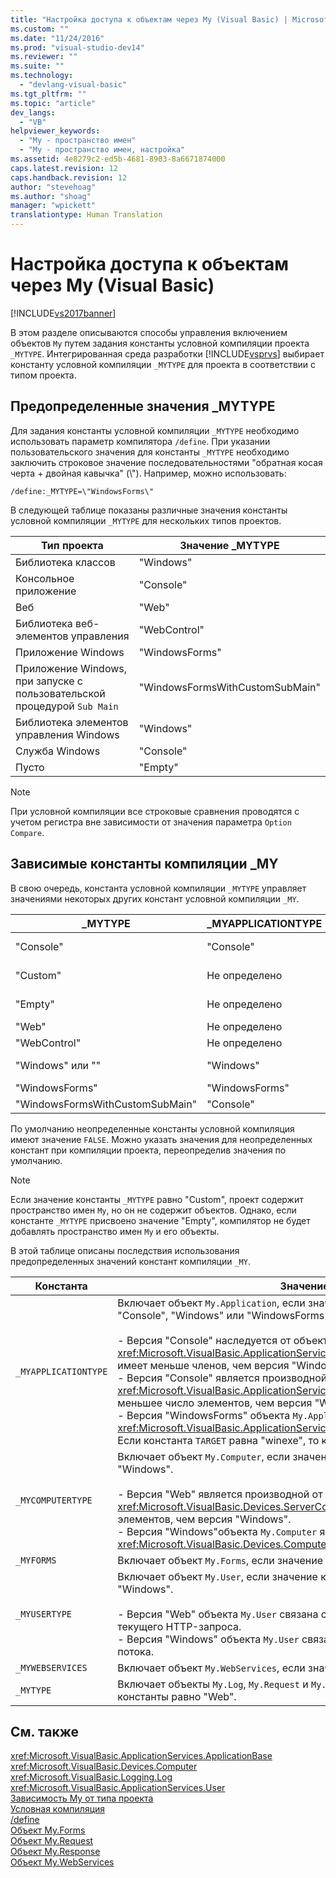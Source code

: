```yaml
---
title: "Настройка доступа к объектам через My (Visual Basic) | Microsoft Docs"
ms.custom: ""
ms.date: "11/24/2016"
ms.prod: "visual-studio-dev14"
ms.reviewer: ""
ms.suite: ""
ms.technology: 
  - "devlang-visual-basic"
ms.tgt_pltfrm: ""
ms.topic: "article"
dev_langs: 
  - "VB"
helpviewer_keywords: 
  - "My - пространство имен"
  - "My - пространство имен, настройка"
ms.assetid: 4e8279c2-ed5b-4681-8903-8a6671874000
caps.latest.revision: 12
caps.handback.revision: 12
author: "stevehoag"
ms.author: "shoag"
manager: "wpickett"
translationtype: Human Translation
---
```

# Настройка доступа к объектам через My (Visual Basic)
[!INCLUDE[vs2017banner](../../../csharp/includes/vs2017banner.md)]

В этом разделе описываются способы управления включением объектов `My` путем задания константы условной компиляции проекта `_MYTYPE`.  Интегрированная среда разработки [!INCLUDE[vsprvs](../../../csharp/includes/vsprvs_md.md)] выбирает константу условной компиляции `_MYTYPE` для проекта в соответствии с типом проекта.  
  
## Предопределенные значения \_MYTYPE  
 Для задания константы условной компиляции `_MYTYPE` необходимо использовать параметр компилятора `/define`.  При указании пользовательского значения для константы `_MYTYPE` необходимо заключить строковое значение последовательностями "обратная косая черта \+ двойная кавычка" \(\\"\).  Например, можно использовать:  
  
```  
/define:_MYTYPE=\"WindowsForms\"  
```  
  
 В следующей таблице показаны различные значения константы условной компиляции `_MYTYPE` для нескольких типов проектов.  
  
|Тип проекта|Значение \_MYTYPE|  
|-----------------|-----------------------|  
|Библиотека классов|"Windows"|  
|Консольное приложение|"Console"|  
|Веб|"Web"|  
|Библиотека веб\-элементов управления|"WebControl"|  
|Приложение Windows|"WindowsForms"|  
|Приложение Windows, при запуске с пользовательской процедурой `Sub Main`|"WindowsFormsWithCustomSubMain"|  
|Библиотека элементов управления Windows|"Windows"|  
|Служба Windows|"Console"|  
|Пусто|"Empty"|  
  
> [!NOTE]
>  При условной компиляции все строковые сравнения проводятся с учетом регистра вне зависимости от значения параметра `Option Compare`.  
  
## Зависимые константы компиляции \_MY  
 В свою очередь, константа условной компиляции `_MYTYPE` управляет значениями некоторых других констант условной компиляции `_MY`.  
  
|\_MYTYPE|\_MYAPPLICATIONTYPE|\_MYCOMPUTERTYPE|\_MYFORMS|\_MYUSERTYPE|\_MYWEBSERVICES|  
|--------------|-------------------------|----------------------|---------------|------------------|---------------------|  
|"Console"|"Console"|"Windows"|Не определено|"Windows"|TRUE|  
|"Custom"|Не определено|Не определено|Не определено|Не определено|Не определено|  
|"Empty"|Не определено|Не определено|Не определено|Не определено|Не определено|  
|"Web"|Не определено|"Web"|FALSE|"Web"|FALSE|  
|"WebControl"|Не определено|"Web"|FALSE|"Web"|TRUE|  
|"Windows" или ""|"Windows"|"Windows"|Не определено|"Windows"|TRUE|  
|"WindowsForms"|"WindowsForms"|"Windows"|TRUE|"Windows"|TRUE|  
|"WindowsFormsWithCustomSubMain"|"Console"|"Windows"|TRUE|"Windows"|TRUE|  
  
 По умолчанию неопределенные константы условной компиляция имеют значение `FALSE`.  Можно указать значения для неопределенных констант при компиляции проекта, переопределив значения по умолчанию.  
  
> [!NOTE]
>  Если значение константы `_MYTYPE` равно "Custom", проект содержит пространство имен `My`, но он не содержит объектов.  Однако, если константе `_MYTYPE` присвоено значение "Empty", компилятор не будет добавлять пространство имен `My` и его объекты.  
  
 В этой таблице описаны последствия использования предопределенных значений констант компиляции `_MY`.  
  
|Константа|Значение|  
|---------------|--------------|  
|`_MYAPPLICATIONTYPE`|Включает объект `My.Application`, если значение константы равно "Console", "Windows" или "WindowsForms".<br /><br /> -   Версия "Console" наследуется от объекта <xref:Microsoft.VisualBasic.ApplicationServices.ConsoleApplicationBase>.  и имеет меньше членов, чем версия "Windows".<br />-   Версия "Console" является производной от <xref:Microsoft.VisualBasic.ApplicationServices.ApplicationBase> и имеет меньшее число элементов, чем версия "WindowsForms".<br />-   Версия "WindowsForms" объекта `My.Application` является производной от <xref:Microsoft.VisualBasic.ApplicationServices.WindowsFormsApplicationBase>.  Если константа `TARGET` равна "winexe", то класс содержит метод `Sub Main`.|  
|`_MYCOMPUTERTYPE`|Включает объект `My.Computer`, если значение константы равно "Web" или "Windows".<br /><br /> -   Версия "Web" является производной от <xref:Microsoft.VisualBasic.Devices.ServerComputer> и имеет меньшее число элементов, чем версия "Windows".<br />-   Версия "Windows"объекта `My.Computer` является производной от <xref:Microsoft.VisualBasic.Devices.Computer>.|  
|`_MYFORMS`|Включает объект `My.Forms`, если значение константы равно `TRUE`.|  
|`_MYUSERTYPE`|Включает объект `My.User`, если значение константы равно "Web" или "Windows".<br /><br /> -   Версия "Web" объекта `My.User` связана с идентификатором пользователя текущего HTTP\-запроса.<br />-   Версия "Windows" объекта `My.User` связана с текущим участником потока.|  
|`_MYWEBSERVICES`|Включает объект `My.WebServices`, если значение константы равно `TRUE`.|  
|`_MYTYPE`|Включает объекты `My.Log`, `My.Request` и `My.Response`, если значение константы равно "Web".|  
  
## См. также  
 <xref:Microsoft.VisualBasic.ApplicationServices.ApplicationBase>   
 <xref:Microsoft.VisualBasic.Devices.Computer>   
 <xref:Microsoft.VisualBasic.Logging.Log>   
 <xref:Microsoft.VisualBasic.ApplicationServices.User>   
 [Зависимость My от типа проекта](../../../visual-basic/developing-apps/development-with-my/how-my-depends-on-project-type.md)   
 [Условная компиляция](../../../visual-basic/programming-guide/program-structure/conditional-compilation.md)   
 [\/define](../../../visual-basic/reference/command-line-compiler/define.md)   
 [Объект My.Forms](../../../visual-basic/language-reference/objects/my-forms-object.md)   
 [Объект My.Request](../../../visual-basic/language-reference/objects/my-request-object.md)   
 [Объект My.Response](../../../visual-basic/language-reference/objects/my-response-object.md)   
 [Объект My.WebServices](../../../visual-basic/language-reference/objects/my-webservices-object.md)